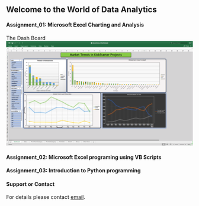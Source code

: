 ## Welcome to the World of Data Analytics 


#### Assignment_01: Microsoft Excel Charting and Analysis
The Dash Board ![alt text](https://github.com/vittalsiddaiah/UTDataAnalyticsAssignments/blob/master/images/Assignment_01_01.png?raw=true)



#### Assignment_02: Microsoft Excel programing using VB Scripts



#### Assignment_03: Introduction to Python programming


#### Support or Contact

For details please contact [email](vittal.siddaiah@gmail.com).

